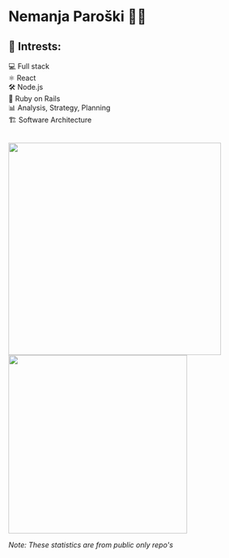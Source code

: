 # Nemanja Paroški 👨‍💻

## 🚀 Intrests:

💻 Full stack  
 ⚛ React  
 🛠 Node.js  
 💎 Ruby on Rails  
 📊 Analysis, Strategy, Planning  
 🏗 Software Architecture
 
 <br>
 
<a href="https://github.com/nparoski">
  <img width="420px" src="https://github-readme-stats.vercel.app/api?username=nparoski&theme=tokyonight&show_icons=true" />
  <img width="353px" src="https://github-readme-stats.vercel.app/api/top-langs/?username=nparoski&theme=tokyonight&layout=compact" />
</a>

_Note: These statistics are from public only repo's_
